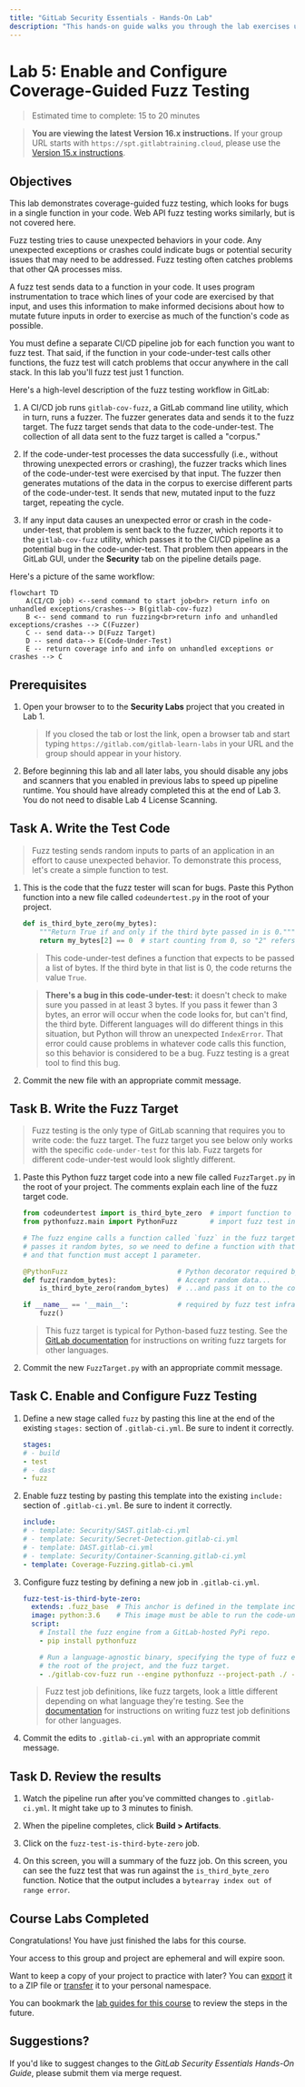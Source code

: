```yaml
---
title: "GitLab Security Essentials - Hands-On Lab"
description: "This hands-on guide walks you through the lab exercises used in the GitLab Security Essentials course."
---
```


# Lab 5: Enable and Configure Coverage-Guided Fuzz Testing

> Estimated time to complete: 15 to 20 minutes

> **You are viewing the latest Version 16.x instructions.** If your group URL starts with `https://spt.gitlabtraining.cloud`, please use the [Version 15.x instructions](https://gitlab.com/gitlab-com/content-sites/handbook/-/blob/d14ee71aeac2054c72ce96e8b35ba2511f86a7ca/content/handbook/customer-success/professional-services-engineering/education-services/secessentialshandson5.md).

## Objectives

This lab demonstrates coverage-guided fuzz testing, which looks for bugs in a single function in your code. Web API fuzz testing works similarly, but is not covered here.

Fuzz testing tries to cause unexpected behaviors in your code. Any unexpected exceptions or crashes could indicate bugs or potential security issues that may need to be addressed. Fuzz testing often catches problems that other QA processes miss.

A fuzz test sends data to a function in your code. It uses program instrumentation to trace which lines of your code are exercised by that input, and uses this information to make informed decisions about how to mutate future inputs in order to exercise as much of the function's code as possible.

You must define a separate CI/CD pipeline job for each function you want to fuzz test. That said, if the function in your code-under-test calls other functions, the fuzz test will catch problems that occur anywhere in the call stack. In this lab you'll fuzz test just 1 function.

Here's a high-level description of the fuzz testing workflow in GitLab:

1. A CI/CD job runs `gitlab-cov-fuzz`, a GitLab command line utility, which in turn, runs a fuzzer. The fuzzer generates data and sends it to the fuzz target. The fuzz target sends that data to the code-under-test. The collection of all data sent to the fuzz target is called a "corpus."

2. If the code-under-test processes the data successfully (i.e., without throwing unexpected errors or crashing), the fuzzer tracks which lines of the code-under-test were exercised by that input. The fuzzer then generates mutations of the data in the corpus to exercise different parts of the code-under-test. It sends that new, mutated input to the fuzz target, repeating the cycle.

3. If any input data causes an unexpected error or crash in the code-under-test, that problem is sent back to the fuzzer, which reports it to the `gitlab-cov-fuzz` utility, which passes it to the CI/CD pipeline as a potential bug in the code-under-test. That problem then appears in the GitLab GUI, under the **Security** tab on the pipeline details page.

Here's a picture of the same workflow:

```mermaid
flowchart TD
    A(CI/CD job) <--send command to start job<br> return info on unhandled exceptions/crashes--> B(gitlab-cov-fuzz)
    B <-- send command to run fuzzing<br>return info and unhandled exceptions/crashes --> C(Fuzzer)
    C -- send data--> D(Fuzz Target)
    D -- send data--> E(Code-Under-Test)
    E -- return coverage info and info on unhandled exceptions or crashes --> C
```


## Prerequisites

1. Open your browser to to the **Security Labs** project that you created in Lab 1.

    > If you closed the tab or lost the link, open a browser tab and start typing `https://gitlab.com/gitlab-learn-labs` in your URL and the group should appear in your history.

1. Before beginning this lab and all later labs, you should disable any jobs and scanners that you enabled in previous labs to speed up pipeline runtime. You should have already completed this at the end of Lab 3. You do not need to disable Lab 4 License Scanning.

## Task A. Write the Test Code

> Fuzz testing sends random inputs to parts of an application in an effort to cause unexpected behavior. To demonstrate this process, let's create a simple function to test.

1. This is the code that the fuzz tester will scan for bugs. Paste this Python function into a new file called `codeundertest.py` in the root of your project.

    ```python
    def is_third_byte_zero(my_bytes):
        """Return True if and only if the third byte passed in is 0."""
        return my_bytes[2] == 0  # start counting from 0, so "2" refers to the 3rd byte
    ```

    > This code-under-test defines a function that expects to be passed a list of bytes. If the third byte in that list is 0, the code returns the value `True`.

    > **There's a bug in this code-under-test:** it doesn't check to make sure you passed in at least 3 bytes. If you pass it fewer than 3 bytes, an error will occur when the code looks for, but can't find, the third byte. Different languages will do different things in this situation, but Python will throw an unexpected `IndexError`. That error could cause problems in whatever code calls this function, so this behavior is considered to be a bug. Fuzz testing is a great tool to find this bug.

2. Commit the new file with an appropriate commit message.

## Task B. Write the Fuzz Target

> Fuzz testing is the only type of GitLab scanning that requires you to write code: the fuzz target. The fuzz target you see below only works with the specific `code-under-test` for this lab. Fuzz targets for different code-under-test would look slightly different.

1. Paste this Python fuzz target code into a new file called `FuzzTarget.py` in the root of your project. The comments explain each line of the fuzz target code.

    ```python
    from codeundertest import is_third_byte_zero  # import function to be tested
    from pythonfuzz.main import PythonFuzz        # import fuzz test infrastructure

    # The fuzz engine calls a function called `fuzz` in the fuzz target and
    # passes it random bytes, so we need to define a function with that name,
    # and that function must accept 1 parameter.

    @PythonFuzz                           # Python decorator required by fuzz test infrastructure
    def fuzz(random_bytes):               # Accept random data...
        is_third_byte_zero(random_bytes)  # ...and pass it on to the code-under-test.

    if __name__ == '__main__':            # required by fuzz test infrastructure
        fuzz()
    ```

    > This fuzz target is typical for Python-based fuzz testing. See the [GitLab documentation](https://docs.gitlab.com/ee/user/application_security/coverage_fuzzing/#supported-fuzzing-engines-and-languages) for instructions on writing fuzz targets for other languages.

2. Commit the new `FuzzTarget.py` with an appropriate commit message.

## Task C. Enable and Configure Fuzz Testing

1. Define a new stage called `fuzz` by pasting this line at the end of the existing `stages:` section of `.gitlab-ci.yml`. Be sure to indent it correctly.

    ```yml
    stages:
    # - build
    - test
    # - dast
    - fuzz
    ```

2. Enable fuzz testing by pasting this template into the existing `include:` section of `.gitlab-ci.yml`. Be sure to indent it correctly.

    ```yml
    include:
    # - template: Security/SAST.gitlab-ci.yml
    # - template: Security/Secret-Detection.gitlab-ci.yml
    # - template: DAST.gitlab-ci.yml
    # - template: Security/Container-Scanning.gitlab-ci.yml
    - template: Coverage-Fuzzing.gitlab-ci.yml
    ```

3. Configure fuzz testing by defining a new job in `.gitlab-ci.yml`.

    ```yml
    fuzz-test-is-third-byte-zero:
      extends: .fuzz_base  # This anchor is defined in the template included above.
      image: python:3.6    # This image must be able to run the code-under-test.
      script:
        # Install the fuzz engine from a GitLab-hosted PyPi repo.
        - pip install pythonfuzz

        # Run a language-agnostic binary, specifying the type of fuzz engine,
        # the root of the project, and the fuzz target.
        - ./gitlab-cov-fuzz run --engine pythonfuzz --project-path ./ -- FuzzTarget.py
    ```

    > Fuzz test job definitions, like fuzz targets, look a little different depending on what language they're testing. See the <a target="_blank" href="https://docs.gitlab.com/ee/user/application_security/coverage_fuzzing/#configuration">documentation</a> for instructions on writing fuzz test job definitions for other languages.

4. Commit the edits to `.gitlab-ci.yml` with an appropriate commit message.

## Task D. Review the results

1. Watch the pipeline run after you've committed changes to `.gitlab-ci.yml`. It might take up to 3 minutes to finish.

2. When the pipeline completes, click **Build > Artifacts**.

3. Click on the `fuzz-test-is-third-byte-zero` job.

4. On this screen, you will a summary of the fuzz job. On this screen, you can see the fuzz test that was run against the `is_third_byte_zero` function. Notice that the output includes a `bytearray index out of range error`.

## Course Labs Completed

Congratulations! You have just finished the labs for this course.

Your access to this group and project are ephemeral and will expire soon.

Want to keep a copy of your project to practice with later? You can [export](https://docs.gitlab.com/ee/user/project/settings/import_export.html#export-a-project-and-its-data) it to a ZIP file or [transfer](https://docs.gitlab.com/ee/user/project/settings/migrate_projects.html#transfer-a-project-to-another-namespace) it to your personal namespace.

You can bookmark the [lab guides for this course](/handbook/customer-success/professional-services-engineering/education-services/secessentialshandson) to review the steps in the future.

## Suggestions?

If you'd like to suggest changes to the *GitLab Security Essentials Hands-On Guide*, please submit them via merge request.
